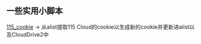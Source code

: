 ## 一些实用小脚本

[115_cookie](https://github.com/tanlidoushen/CloudDriveAlistEmbyScripts/tree/main/115_cookie) -> 从alist提取115 Cloud的cookie以生成新的cookie并更新进alist以及CloudDrive2中
